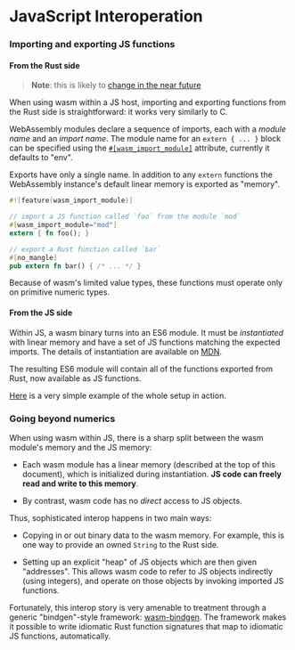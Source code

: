 # JavaScript Interoperation

### Importing and exporting JS functions

#### From the Rust side

> **Note**: this is likely to [change in the near future][export-issue]

[export-issue]: https://github.com/rustwasm/team/issues/29

When using wasm within a JS host, importing and exporting functions from the
Rust side is straightforward: it works very similarly to C.

WebAssembly modules declare a sequence of imports, each with a *module name*
and an *import name*. The module name for an `extern { ... }` block can be specified
using the [`#[wasm_import_module]`][wasm_import_module] attribute, currently
it defaults to "env".

Exports have only a single name. In addition to any `extern` functions the
WebAssembly instance's default linear memory is exported as "memory".

[wasm_import_module]: https://github.com/rust-lang/rust/issues/52090

```rust
#![feature(wasm_import_module)]

// import a JS function called `foo` from the module `mod`
#[wasm_import_module="mod"]
extern { fn foo(); }

// export a Rust function called `bar`
#[no_mangle]
pub extern fn bar() { /* ... */ }
```

Because of wasm's limited value types, these functions must operate only on
primitive numeric types.

#### From the JS side

Within JS, a wasm binary turns into an ES6 module. It must be *instantiated*
with linear memory and have a set of JS functions matching the expected
imports.  The details of instantiation are available on [MDN][instantiation].

[instantiation]: https://developer.mozilla.org/en-US/docs/Web/JavaScript/Reference/Global_Objects/WebAssembly/instantiate

The resulting ES6 module will contain all of the functions exported from Rust, now
available as JS functions.

[Here][hello world] is a very simple example of the whole setup in action.

[hello world]: https://www.hellorust.com/demos/add/index.html

### Going beyond numerics

When using wasm within JS, there is a sharp split between the wasm module's
memory and the JS memory:

- Each wasm module has a linear memory (described at the top of this document),
  which is initialized during instantiation. **JS code can freely read and write
  to this memory**.

- By contrast, wasm code has no *direct* access to JS objects.

Thus, sophisticated interop happens in two main ways:

- Copying in or out binary data to the wasm memory. For example, this is one way
  to provide an owned `String` to the Rust side.

- Setting up an explicit "heap" of JS objects which are then given
  "addresses". This allows wasm code to refer to JS objects indirectly (using
  integers), and operate on those objects by invoking imported JS functions.

Fortunately, this interop story is very amenable to treatment through a generic
"bindgen"-style framework: [wasm-bindgen]. The framework makes it possible to
write idiomatic Rust function signatures that map to idiomatic JS functions,
automatically.

[wasm-bindgen]: https://github.com/alexcrichton/wasm-bindgen
